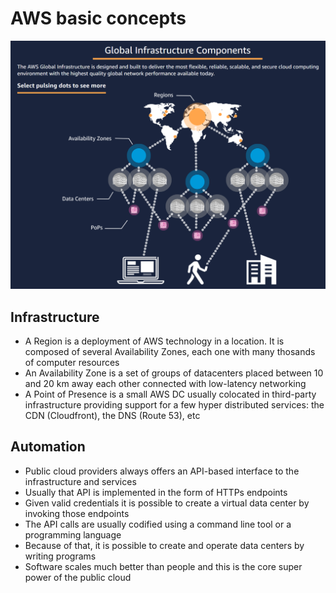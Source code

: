 # AWS basic concepts

![AWS infrastructure diagram](infrastructure.png)

## Infrastructure

* A Region is a deployment of AWS technology in a location. It is composed of several Availability Zones, each one with many thosands of computer resources
* An Availability Zone is a set of groups of datacenters placed between 10 and 20 km away each other connected with low-latency networking
* A Point of Presence is a small AWS DC usually colocated in third-party infrastructure providing support for a few hyper distributed services: the CDN (Cloudfront), the DNS (Route 53), etc

## Automation

* Public cloud providers always offers an API-based interface to the infrastructure and services
* Usually that API is implemented in the form of HTTPs endpoints
* Given valid credentials it is possible to create a virtual data center by invoking those endpoints
* The API calls are usually codified using a command line tool or a programming language
* Because of that, it is possible to create and operate data centers by writing programs
* Software scales much better than people and this is the core super power of the public cloud

